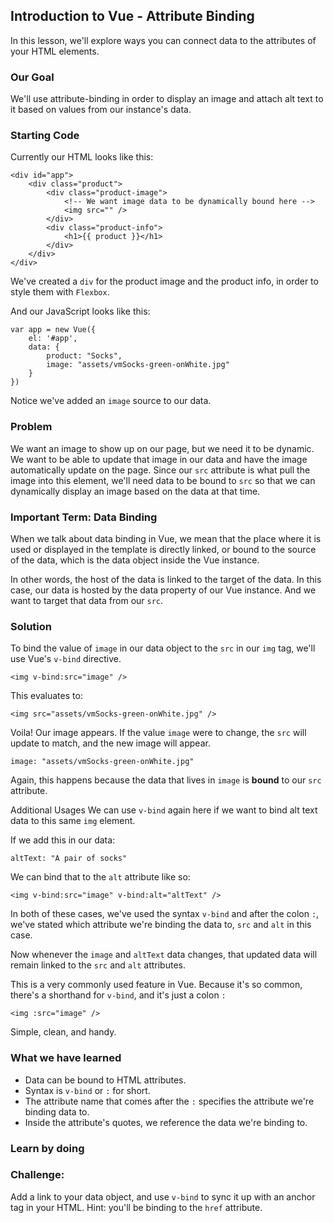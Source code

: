 ## Introduction to Vue - Attribute Binding
In this lesson, we'll explore ways you can connect data to the attributes of your HTML elements.

### Our Goal
We'll use attribute-binding in order to display an image and attach alt text to it based on values from our instance's data.

### Starting Code
Currently our HTML looks like this:

```
<div id="app">
    <div class="product">
        <div class="product-image">
            <!-- We want image data to be dynamically bound here -->
            <img src="" />
        </div>
        <div class="product-info">
            <h1>{{ product }}</h1>
        </div>
    </div>
</div>
```

We've created a `div` for the product image and the product info, in order to style them with `Flexbox`.

And our JavaScript looks like this:

```
var app = new Vue({
    el: '#app',
    data: {
        product: "Socks",
        image: "assets/vmSocks-green-onWhite.jpg"
    }
})
```

Notice we've added an `image` source to our data.

### Problem
We want an image to show up on our page, but we need it to be dynamic. We want to be able to update that image in our data and have the image automatically update on the page. Since our `src` attribute is what pull the image into this element, we'll need data to be bound to `src` so that we can dynamically display an image based on the data at that time.

### Important Term: Data Binding
When we talk about data binding in Vue, we mean that the place where it is used or displayed in the template is directly linked, or bound to the source of the data, which is the data object inside the Vue instance.

In other words, the host of the data is linked to the target of the data. In this case, our data is hosted by the data property of our Vue instance. And we want to target that data from our `src`.

### Solution
To bind the value of `image` in our data object to the `src` in our `img` tag, we'll use Vue's `v-bind` directive.

```
<img v-bind:src="image" />
```

This evaluates to:

```
<img src="assets/vmSocks-green-onWhite.jpg" />
```

Voila! Our image appears. If the value `image` were to change, the `src` will update to match, and the new image will appear.

```
image: "assets/vmSocks-green-onWhite.jpg"
```

Again, this happens because the data that lives in `image` is __bound__ to our `src` attribute.

Additional Usages
We can use `v-bind` again here if we want to bind alt text data to this same `img` element.

If we add this in our data:

```
altText: "A pair of socks"
```

We can bind that to the `alt` attribute like so:

```
<img v-bind:src="image" v-bind:alt="altText" />
```

In both of these cases, we've used the syntax `v-bind` and after the colon `:`, we've stated which attribute we're binding the data to, `src` and `alt` in this case.

Now whenever the `image` and `altText` data changes, that updated data will remain linked to the `src` and `alt` attributes.

This is a very commonly used feature in Vue. Because it's so common, there's a shorthand for `v-bind`, and it's just a colon `:`

```
<img :src="image" />
```

Simple, clean, and handy.

### What we have learned
- Data can be bound to HTML attributes.
- Syntax is `v-bind` or `:` for short.
- The attribute name that comes after the `:` specifies the attribute we're binding data to.
- Inside the attribute's quotes, we reference the data we're binding to.

### Learn by doing
### Challenge:
Add a link to your data object, and use `v-bind` to sync it up with an anchor tag in your HTML. Hint: you'll be binding to the `href` attribute.




